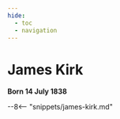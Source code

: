 ```yaml
---
hide:
  - toc
  - navigation 
---
```


# James Kirk

**Born 14 July 1838**

--8<-- "snippets/james-kirk.md"
